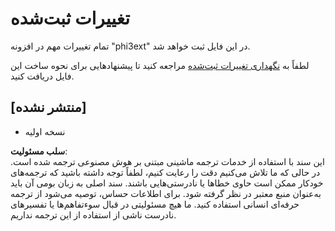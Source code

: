 # تغییرات ثبت‌شده

تمام تغییرات مهم در افزونه "phi3ext" در این فایل ثبت خواهد شد.

لطفاً به [نگهداری تغییرات ثبت‌شده](http://keepachangelog.com/) مراجعه کنید تا پیشنهادهایی برای نحوه ساخت این فایل دریافت کنید.

## [منتشر نشده]

- نسخه اولیه

**سلب مسئولیت**:  
این سند با استفاده از خدمات ترجمه ماشینی مبتنی بر هوش مصنوعی ترجمه شده است. در حالی که ما تلاش می‌کنیم دقت را رعایت کنیم، لطفاً توجه داشته باشید که ترجمه‌های خودکار ممکن است حاوی خطاها یا نادرستی‌هایی باشند. سند اصلی به زبان بومی آن باید به‌عنوان منبع معتبر در نظر گرفته شود. برای اطلاعات حساس، توصیه می‌شود از ترجمه حرفه‌ای انسانی استفاده کنید. ما هیچ مسئولیتی در قبال سوءتفاهم‌ها یا تفسیرهای نادرست ناشی از استفاده از این ترجمه نداریم.